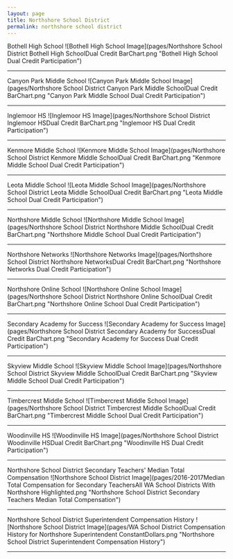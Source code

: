 ```yaml
---
layout: page
title: Northshore School District
permalink: northshore school district
---
```



Bothell High School
![Bothell High School Image](pages/Northshore School District Bothell High SchoolDual Credit BarChart.png "Bothell High School Dual Credit Participation")

___

Canyon Park Middle School
![Canyon Park Middle School Image](pages/Northshore School District Canyon Park Middle SchoolDual Credit BarChart.png "Canyon Park Middle School Dual Credit Participation")

___

Inglemoor HS
![Inglemoor HS Image](pages/Northshore School District Inglemoor HSDual Credit BarChart.png "Inglemoor HS Dual Credit Participation")

___

Kenmore Middle School
![Kenmore Middle School Image](pages/Northshore School District Kenmore Middle SchoolDual Credit BarChart.png "Kenmore Middle School Dual Credit Participation")

___

Leota Middle School
![Leota Middle School Image](pages/Northshore School District Leota Middle SchoolDual Credit BarChart.png "Leota Middle School Dual Credit Participation")

___

Northshore Middle School
![Northshore Middle School Image](pages/Northshore School District Northshore Middle SchoolDual Credit BarChart.png "Northshore Middle School Dual Credit Participation")

___

Northshore Networks
![Northshore Networks Image](pages/Northshore School District Northshore NetworksDual Credit BarChart.png "Northshore Networks Dual Credit Participation")

___

Northshore Online School
![Northshore Online School Image](pages/Northshore School District Northshore Online SchoolDual Credit BarChart.png "Northshore Online School Dual Credit Participation")

___

Secondary Academy for Success
![Secondary Academy for Success Image](pages/Northshore School District Secondary Academy for SuccessDual Credit BarChart.png "Secondary Academy for Success Dual Credit Participation")

___

Skyview Middle School
![Skyview Middle School Image](pages/Northshore School District Skyview Middle SchoolDual Credit BarChart.png "Skyview Middle School Dual Credit Participation")

___

Timbercrest Middle School
![Timbercrest Middle School Image](pages/Northshore School District Timbercrest Middle SchoolDual Credit BarChart.png "Timbercrest Middle School Dual Credit Participation")

___

Woodinville HS
![Woodinville HS Image](pages/Northshore School District Woodinville HSDual Credit BarChart.png "Woodinville HS Dual Credit Participation")

___

Northshore School District Secondary Teachers' Median Total Compensation
![Northshore School District Image](pages/2016-2017Median Total Compensation for Secondary TeachersAll WA School Districts With Northshore Highlighted.png "Northshore School District Secondary Teachers Median Total Compensation")

___

Northshore School District Superintendent Compensation History
![Northshore School District Image](pages/WA School District Compensation History for Northshore Superintendent ConstantDollars.png "Northshore School District Superintendent Compensation History")

___

